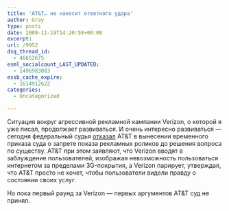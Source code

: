 ```yaml
---
title: 'AT&T… не наносит ответного удара'
author: Gray
type: posts
date: 2009-11-19T14:20:58+00:00
excerpt:
url: /9952
dsq_thread_id:
  - 46652675
esml_socialcount_LAST_UPDATED:
  - 1496983083
essb_cache_expire:
  - 1614912622
categories:
  - Uncategorized

---
```








Ситуация вокруг агрессивной рекламной кампании Verizon, о которой я уже писал, продолжает развиваться. И очень интересно развиваться &#8212; сегодня федеральный судья [отказал][1] AT&T в вынесении временного приказа суда о запрете показа рекламных роликов до решения вопроса по существу. AT&T при этом заявляют, что Verizon вводят в заблуждение пользователей, изображая невозможность пользоваться интернетом за пределами 3G-покрытия, а Verizon парирует, утверждая, что AT&T просто не хочет, чтобы пользователи видели правду о состоянии своих услуг.

Но пока первый раунд за Verizon &#8212; первых аргументов AT&T суд не принял.

 [1]: http://news.cnet.com/8301-30686_3-10401094-266.html